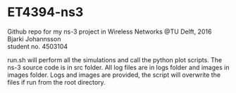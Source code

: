 # ET4394-ns3
Github repo for my ns-3 project in Wireless Networks @TU Delft, 2016<br>
Bjarki Johannsson<br>
student no. 4503104<br>

run.sh will perform all the simulations and call the python plot scripts.
The ns-3 source code is in src folder.
All log files are in logs folder and images in images folder. Logs and images are provided, the script will overwrite the files if run from the root directory.


